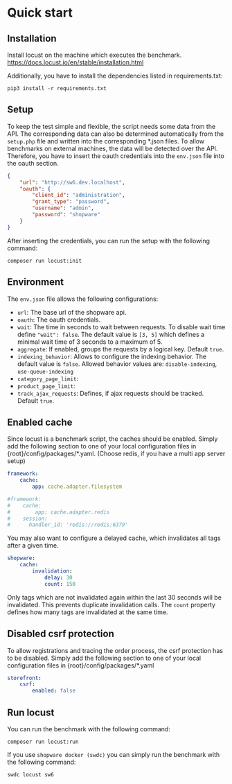 # Quick start

## Installation

Install locust on the machine which executes the benchmark. https://docs.locust.io/en/stable/installation.html

Additionally, you have to install the dependencies listed in requirements.txt:

```shell
pip3 install -r requirements.txt
```

## Setup

To keep the test simple and flexible, the script needs some data from the API.
The corresponding data can also be determined automatically from the `setup.php` file and written into the corresponding *.json files.
To allow benchmarks on external machines, the data will be detected over the API.
Therefore, you have to insert the oauth credentials into the `env.json` file into the oauth section.
```json
{
    "url": "http://sw6.dev.localhost",
    "oauth": {
        "client_id": "administration",
        "grant_type": "password",
        "username": "admin",
        "password": "shopware"
    }
}
```

After inserting the credentials, you can run the setup with the following command:
```shell
composer run locust:init
```

## Environment
The `env.json` file allows the following configurations:
- `url`: The base url of the shopware api.
- `oauth`: The oauth credentials.
- `wait`: The time in seconds to wait between requests. To disable wait time define `"wait": false`. The default value is `[3, 5]` which defines a minimal wait time of 3 seconds to a maximum of 5.
- `aggregate`: If enabled, groups the requests by a logical key. Default `true`.
- `indexing_behavior`: Allows to configure the indexing behavior. The default value is `false`. Allowed behavior values are: `disable-indexing`, `use-queue-indexing`
- `category_page_limit`:
- `product_page_limit`:
- `track_ajax_requests`: Defines, if ajax requests should be tracked. Default `true`.

## Enabled cache
Since locust is a benchmark script, the caches should be enabled.
Simply add the following section to one of your local configuration files in {root}/config/packages/*.yaml.
(Choose redis, if you have a multi app server setup)

```yaml
framework:
    cache:
        app: cache.adapter.filesystem

#framework:
#    cache:
#        app: cache.adapter.redis
#    session:
#      handler_id: 'redis://redis:6379'
```

You may also want to configure a delayed cache, which invalidates all tags after a given time.
```yaml
shopware:
    cache:
        invalidation:
            delay: 30
            count: 150
```
Only tags which are not invalidated again within the last 30 seconds will be invalidated. This prevents duplicate invalidation calls. The `count` property defines how many tags are invalidated at the same time.

## Disabled csrf protection
To allow registrations and tracing the order process, the csrf protection has to be disabled.
Simply add the following section to one of your local configuration files in {root}/config/packages/*.yaml

```yaml
storefront:
    csrf:
        enabled: false
```

## Run locust
You can run the benchmark with the following command:
```shell
composer run locust:run
```

If you use `shopware docker (swdc)` you can simply run the benchmark with the following command:
```shell
swdc locust sw6
```
